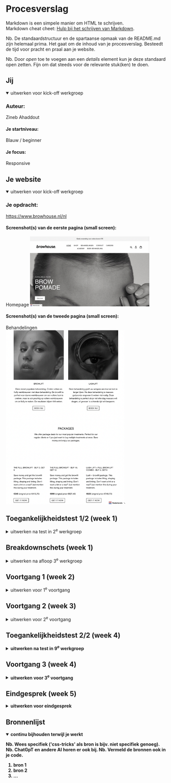 # Procesverslag
Markdown is een simpele manier om HTML te schrijven.  
Markdown cheat cheet: [Hulp bij het schrijven van Markdown](https://github.com/adam-p/markdown-here/wiki/Markdown-Cheatsheet).

Nb. De standaardstructuur en de spartaanse opmaak van de README.md zijn helemaal prima. Het gaat om de inhoud van je procesverslag. Besteedt de tijd voor pracht en praal aan je website.

Nb. Door *open* toe te voegen aan een *details* element kun je deze standaard open zetten. Fijn om dat steeds voor de relevante stuk(ken) te doen.





## Jij

<details open>
  <summary>uitwerken voor kick-off werkgroep</summary>

  ### Auteur:
 Zineb Ahaddout

  #### Je startniveau:
 Blauw / beginner

  #### Je focus:
 Responsive
 
</details>





## Je website

<details open>
  <summary>uitwerken voor kick-off werkgroep</summary>

  ### Je opdracht:
 https://www.browhouse.nl/nl

  #### Screenshot(s) van de eerste pagina (small screen): 
 Homepage 
  <img src="readme-images/homepage-browhouse.jpg" width="375px" alt="homepage">

  #### Screenshot(s) van de tweede pagina (small screen):
  Behandelingen  
  <img src="readme-images/behandelingen-browhouse.jpg" width="375px" alt="alle behandelingen">
 
</details>



## Toegankelijkheidstest 1/2 (week 1)

<details>
  <summary>uitwerken na test in 2<sup>e</sup> werkgroep</summary>

  ### Bevindingen
 Ik heb de website browhouse.nl bekeken en mijn bevindingen zijn als volgt:

Ik merkte op dat de site wellicht niet volledig toegankelijk is voor mensen met beperkingen. De grote afbeeldingen lijken de snelheid van het browsen te belemmeren, waardoor het navigeren door de site enige tijd in beslag kan nemen. Het lijkt erop dat het proces om een product af te rekenen wel relatief snel en gemakkelijk verloopt.

Ik denk dat de site gebruiksvriendelijker kan worden gemaakt door de afbeeldingen te optimaliseren en de bestandsgrootte te verkleinen. Dit kan helpen bij het verbeteren van de algehele gebruikerservaring en de laadtijd van de pagina's.

Daarnaast zou het nuttig kunnen zijn om andere aspecten van webtoegankelijkheid te overwegen, zoals het gebruik van goed gestructureerde kopjes, het toevoegen van alternatieve tekst aan afbeeldingen en het vermijden van informatie die uitsluitend visueel wordt gepresenteerd.

Het implementeren van deze verbeteringen zou kunnen bijdragen aan een meer inclusieve ervaring voor alle bezoekers van de website

</details>



## Breakdownschets (week 1)

<details>
  <summary>uitwerken na afloop 3<sup>e</sup> werkgroep</summary>

  ### de hele pagina: 
  <img src="readme-images/breakdownschets.png" width="375px" alt="breakdown van de hele pagina">

  ### dynamisch deel (bijv menu): 
  <img src="readme-images/breakdownmenu.png" width="375px" alt="breakdown van een dynamisch deel">

  ### wellicht nog een dynamisch deel (bijv filter): 
  <img src="readme-images/dummy-plaatje.jpg" width="375px" alt="breakdown van nog een dynamisch deel">

</details>





## Voortgang 1 (week 2)

<details>
  <summary>uitwerken voor 1<sup>e</sup> voortgang</summary>

  ### Stand van zaken
  Het maken van de HTML voor mijn project vond ik in eerste instantie vrij eenvoudig. Ik had de neiging om meteen met de CSS aan de slag te gaan, omdat ik moeite had om me voor te stellen hoe de uiteindelijke pagina eruit zou moeten zien. Mijn doel was om het zo snel mogelijk te laten lijken op de originele website, maar dit leidde tot veel tijdverlies, omdat ik vastliep in mijn CSS. Uiteindelijk besloot ik om door te gaan met het verfijnen van de HTML en de CSS even te laten rusten. Dit gaf me meer duidelijkheid en controle over het uiteindelijke resultaat van mijn project.
  
  <img src="readme-images/article-screenshot.png" width="375px" alt="screenshot html">



  ### Agenda voor meeting
  samen met je groepje opstellen

Zineb:       
          
  - Is het handig om table en Article te gebruiken?
  - Zit mijn breakdown schets goed in elkaar?
  - Mijn CSS is niet goed gekoppeld 
 - Wat kan ik het beste gebruiken voor de shop artikelen?
 
 

  ### Verslag van meeting
 Tijdens het voortgangsgesprek zijn de volgende belangrijke punten besproken die relevant zijn voor mijn procesverslag:

- Het gebruik van <span> om elementen te verbergen die wel door een screenreader moeten worden voorgelezen.
- Het creëren van een formulier met specifieke elementen zoals input type="email". Het werd benadrukt dat formulieren vaak complex kunnen zijn en extra aandacht vereisen.
- De implementatie van een knop voor het hamburgermenu die boven de navigatie moet worden geplaatst.
- Het gebruik van de a[aria-current="page"] attribuut om aan te geven aan een screenreader en zoekmachines op welke pagina de gebruiker zich bevindt. Dit kan bijvoorbeeld worden toegepast in een hamburgermenu, en de visuele weergave kan worden aangepast met behulp van CSS.
- Het advies om geen <article> elementen te gebruiken, maar eerder te kiezen voor <list> of <section>. Er werd benadrukt dat <article> een bijzonder element is en dat in dit geval <list> beter geschikt is voor de shop.
    
Deze besproken punten vormen belangrijke richtlijnen voor het verdere verloop van het project en zullen worden geïmplementeerd om de toegankelijkheid en bruikbaarheid van de website te waarborgen.
</details>





## Voortgang 2 (week 3)

<details>
  <summary>uitwerken voor 2<sup>e</sup> voortgang</summary>

  ### Stand van zaken
 Het werken met CSS-selectoren en het creëren van responsive layouts kan een uitdagende taak zijn. Ik merk dat ik soms moeite heb met het selecteren van specifieke elementen in mijn HTML-structuur, vooral als de pagina complexer wordt.

Het concept van Flexbox en Grid-layouts voegt een extra laag van complexiteit toe. Hoewel ze krachtige tools zijn om een responsieve website te bouwen, kan het lastig zijn om ze correct toe te passen, vooral als het ontwerp zowel op mobiel als desktop moet werken.

Het idee van "Mobile First" is cruciaal, maar het vergt wat gewenning om te denken vanuit een mobiel perspectief en dan naar een desktop-layout te schalen. Het vergt tijd en oefening om vertrouwd te raken met deze technieken.

 <img src="readme-images/screenshotvoortgang2.png" width="375px" alt="screenshot html">
  <img src="readme-images/screenshotvoortgang3.png" width="375px" alt="screenshot html">
   <img src="readme-images/screenshotvoortgang4.png" width="375px" alt="screenshot html">


  ### Agenda voor meeting
  samen met je groepje opstellen

  Zineb:
  - Mag ik 2 classes gebruiken voor 2 pagina’s (home & shop) Zodat mijn css niet kapot gaat op de andere pagina en mijn codes worden overschrijdt door elkaar omdat de andere pagina ook een body, main heeft. 
- Veel css code voor 1 section, nodig of overbodig? Is mijn manier :nt-first-of-type handig? Of kan het overzichtelijker met andere selectoren?
- “Shop producten” (h1) komt niet boven mijn grid layout te staan, van alles geprobeerd. 
- Grid layout mobile first > hoe kan ik het op desktop anders laten zien. 
- Blokje “the lift kit” wil ik position:absolute gebruiken maar kan ik dit in een div doen of bijvoorbeeld section in een section? Omdat het een aparte content blokje is in de section. 

Caynalin:
- Waar kan ik het beste de HOME_BACKGROUND_ART.JPG plaatsen? Header? Main?

Main/Sectie 3

- mag je meerdere h2 hebben in 1 section? (relevant voor section 3)

- Hoe kan ik er voor zorgen dat een e-reader weet welke H2 hoort bij welke p binnen dezelfde sectie als er meerdere h2 en p’s zijn? (relevant voor section 3)

- Heb ik bij sectie 3 correct de SPAN  en IMG gebruikt in de h2’s?

- kan ik voor sectie 3 de volgende methode toepassen voor de iconen https://fontawesome.com/docs/web/dig-deeper/accessibility

Zijn de iconen decoratief of een semantisch element?

 
Main/sectie 4

- kan ik <b> en <br> gebruiken voor readability en hoe accessable is het?

- heb ik sectie 4 goed opgesteld? Img, h2, h3 , br, b, etc.

Hidde:

- Is het gebruik van een media query voor responsive font sizes een goed idee?
- Hoe kan ik het beste het main element indelen? ik heb nu een section met kleinere sections erin.
- Hoe kan ik het beste het grid-template vormgeven zodat deze responsive is? ik probeer namelijk een max-height te gebruiken maar dit lukt niet helemaal.
- Ik gebruik nu veel percentages als schaal. Is dat wenselijk?

Danisha:

- Mijn achtergrond heeft een soort overlay foto, hoe kan ik dit het beste toepassen?
- Hoe kan ik de afbeelding groottes aanpassen zonder de hele foto gelijk te vervormen?

  ### Verslag van meeting
  hier na afloop snel de uitkomsten van de meeting vastleggen

  - punt 1
  - punt 2
  - nog een punt
- ...

</details>





## Toegankelijkheidstest 2/2 (week 4)

<details>
  <summary>uitwerken na test in 9<sup>e</sup> werkgroep</summary>

  ### Bevindingen
  Lijst met je bevindingen die in de test naar voren kwamen (geef ook aan wat er verbeterd is):

</details>





## Voortgang 3 (week 4)

<details>
  <summary>uitwerken voor 3<sup>e</sup> voortgang</summary>

  ### Stand van zaken
  hier dit ging goed & dit was lastig (neem ook screenshots op van delen van je website en code)


  ### Agenda voor meeting
  samen met je groepje opstellen

  | student 1      | student 2          | student 3    | student 4        |
  | ---            | ---                | ---          | ---              |
  | dit bespreken  | en dit             | en ik dit    | en dan ik dat    |
  | en dat ook nog | dit als er tijd is | nog een punt | dit wil ik zeker |
  | ...            | ...                | ...          | ...              |


  ### Verslag van meeting
  hier na afloop snel de uitkomsten van de meeting vastleggen

  - punt 1
  - punt 2
  - nog een punt
  - ...

</details>





## Eindgesprek (week 5)

<details>
  <summary>uitwerken voor eindgesprek</summary>

  ### Je uitkomst - karakteristiek screenshots:
  <img src="readme-images/dummy-plaatje.jpg" width="375px" alt="uitomst opdracht 1">


  ### Dit ging goed/Heb ik geleerd: 
  Korte omschrijving met plaatjes

  <img src="readme-images/dummy-plaatje.jpg" width="375px" alt="top">


  ### Dit was lastig/Is niet gelukt:
  Korte omschrijving met plaatjes

  <img src="readme-images/dummy-plaatje.jpg" width="375px" alt="bummer">
</details>





## Bronnenlijst

<details open>
  <summary>continu bijhouden terwijl je werkt</summary>

  Nb. Wees specifiek ('css-tricks' als bron is bijv. niet specifiek genoeg). 
  Nb. ChatGpT en andere AI horen er ook bij.
  Nb. Vermeld de bronnen ook in je code.

  1. bron 1
  2. bron 2
  3. ...

</details>